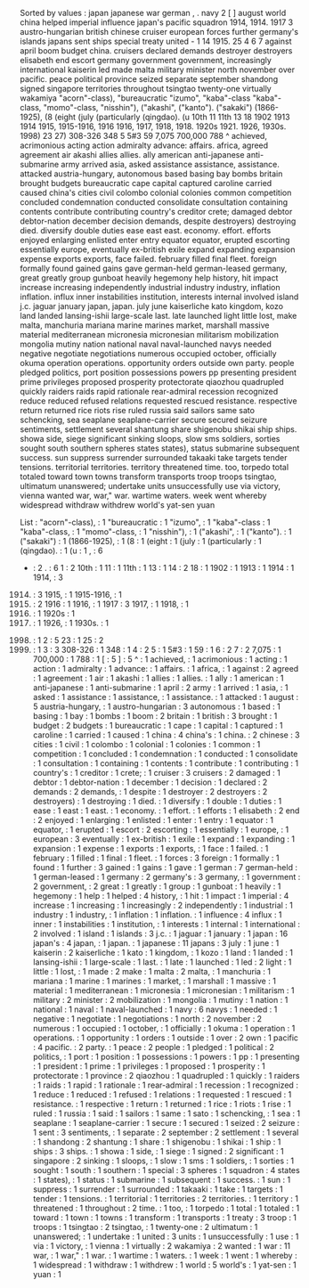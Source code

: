 Sorted by values :
japan japanese war german , . navy 2 [ ] august world china helped imperial influence japan's pacific squadron 1914, 1914. 1917 3 austro-hungarian british chinese cruiser european forces further germany's islands japans sent ships special treaty united - 1 14 1915. 25 4 6 7 against april boom budget china. cruisers declared demands destroyer destroyers elisabeth end escort germany government government, increasingly international kaiserin led made malta military minister north november over pacific. peace political province seized separate september shandong signed singapore territories throughout tsingtao twenty-one virtually wakamiya "acorn"-class), "bureaucratic "izumo", "kaba"-class "kaba"-class, "momo"-class, "nisshin"), ("akashi", ("kanto"). ("sakaki") (1866-1925), (8 (eight (july (particularly (qingdao). (u 10th 11 11th 13 18 1902 1913 1914 1915, 1915-1916, 1916 1916, 1917, 1918, 1918. 1920s 1921. 1926, 1930s. 1998) 23 27) 308-326 348 5 5#3 59 7,075 700,000 788 ^ achieved, acrimonious acting action admiralty advance: affairs. africa, agreed agreement air akashi allies allies. ally american anti-japanese anti-submarine army arrived asia, asked assistance assistance, assistance. attacked austria-hungary, autonomous based basing bay bombs britain brought budgets bureaucratic cape capital captured caroline carried caused china's cities civil colombo colonial colonies common competition concluded condemnation conducted consolidate consultation containing contents contribute contributing country's creditor crete; damaged debtor debtor-nation december decision demands, despite destroyers) destroying died. diversify double duties ease east east. economy. effort. efforts enjoyed enlarging enlisted enter entry equator equator, erupted escorting essentially europe, eventually ex-british exile expand expanding expansion expense exports exports, face failed. february filled final fleet. foreign formally found gained gains gave german-held german-leased germany, great greatly group gunboat heavily hegemony help history, hit impact increase increasing independently industrial industry industry, inflation inflation. influx inner instabilities institution, interests internal involved island j.c. jaguar january japan, japan. july june kaiserliche kato kingdom, kozo land landed lansing-ishii large-scale last. late launched light little lost, make malta, manchuria mariana marine marines market, marshall massive material mediterranean micronesia micronesian militarism mobilization mongolia mutiny nation national naval naval-launched navys needed negative negotiate negotiations numerous occupied october, officially okuma operation operations. opportunity orders outside own party. people pledged politics, port position possessions powers pp presenting president prime privileges proposed prosperity protectorate qiaozhou quadrupled quickly raiders raids rapid rationale rear-admiral recession recognized reduce reduced refused relations requested rescued resistance. respective return returned rice riots rise ruled russia said sailors same sato schencking, sea seaplane seaplane-carrier secure secured seizure sentiments, settlement several shantung share shigenobu shikai ship ships. showa side, siege significant sinking sloops, slow sms soldiers, sorties sought south southern spheres states states), status submarine subsequent success. sun suppress surrender surrounded takaaki take targets tender tensions. territorial territories. territory threatened time. too, torpedo total totaled toward town towns transform transports troop troops tsingtao, ultimatum unanswered; undertake units unsuccessfully use via victory, vienna wanted war, war," war. wartime waters. week went whereby widespread withdraw withdrew world's yat-sen yuan 

List :
"acorn"-class), : 1
"bureaucratic : 1
"izumo", : 1
"kaba"-class : 1
"kaba"-class, : 1
"momo"-class, : 1
"nisshin"), : 1
("akashi", : 1
("kanto"). : 1
("sakaki") : 1
(1866-1925), : 1
(8 : 1
(eight : 1
(july : 1
(particularly : 1
(qingdao). : 1
(u : 1
, : 6
- : 2
. : 6
1 : 2
10th : 1
11 : 1
11th : 1
13 : 1
14 : 2
18 : 1
1902 : 1
1913 : 1
1914 : 1
1914, : 3
1914. : 3
1915, : 1
1915-1916, : 1
1915. : 2
1916 : 1
1916, : 1
1917 : 3
1917, : 1
1918, : 1
1918. : 1
1920s : 1
1921. : 1
1926, : 1
1930s. : 1
1998) : 1
2 : 5
23 : 1
25 : 2
27) : 1
3 : 3
308-326 : 1
348 : 1
4 : 2
5 : 1
5#3 : 1
59 : 1
6 : 2
7 : 2
7,075 : 1
700,000 : 1
788 : 1
[ : 5
] : 5
^ : 1
achieved, : 1
acrimonious : 1
acting : 1
action : 1
admiralty : 1
advance: : 1
affairs. : 1
africa, : 1
against : 2
agreed : 1
agreement : 1
air : 1
akashi : 1
allies : 1
allies. : 1
ally : 1
american : 1
anti-japanese : 1
anti-submarine : 1
april : 2
army : 1
arrived : 1
asia, : 1
asked : 1
assistance : 1
assistance, : 1
assistance. : 1
attacked : 1
august : 5
austria-hungary, : 1
austro-hungarian : 3
autonomous : 1
based : 1
basing : 1
bay : 1
bombs : 1
boom : 2
britain : 1
british : 3
brought : 1
budget : 2
budgets : 1
bureaucratic : 1
cape : 1
capital : 1
captured : 1
caroline : 1
carried : 1
caused : 1
china : 4
china's : 1
china. : 2
chinese : 3
cities : 1
civil : 1
colombo : 1
colonial : 1
colonies : 1
common : 1
competition : 1
concluded : 1
condemnation : 1
conducted : 1
consolidate : 1
consultation : 1
containing : 1
contents : 1
contribute : 1
contributing : 1
country's : 1
creditor : 1
crete; : 1
cruiser : 3
cruisers : 2
damaged : 1
debtor : 1
debtor-nation : 1
december : 1
decision : 1
declared : 2
demands : 2
demands, : 1
despite : 1
destroyer : 2
destroyers : 2
destroyers) : 1
destroying : 1
died. : 1
diversify : 1
double : 1
duties : 1
ease : 1
east : 1
east. : 1
economy. : 1
effort. : 1
efforts : 1
elisabeth : 2
end : 2
enjoyed : 1
enlarging : 1
enlisted : 1
enter : 1
entry : 1
equator : 1
equator, : 1
erupted : 1
escort : 2
escorting : 1
essentially : 1
europe, : 1
european : 3
eventually : 1
ex-british : 1
exile : 1
expand : 1
expanding : 1
expansion : 1
expense : 1
exports : 1
exports, : 1
face : 1
failed. : 1
february : 1
filled : 1
final : 1
fleet. : 1
forces : 3
foreign : 1
formally : 1
found : 1
further : 3
gained : 1
gains : 1
gave : 1
german : 7
german-held : 1
german-leased : 1
germany : 2
germany's : 3
germany, : 1
government : 2
government, : 2
great : 1
greatly : 1
group : 1
gunboat : 1
heavily : 1
hegemony : 1
help : 1
helped : 4
history, : 1
hit : 1
impact : 1
imperial : 4
increase : 1
increasing : 1
increasingly : 2
independently : 1
industrial : 1
industry : 1
industry, : 1
inflation : 1
inflation. : 1
influence : 4
influx : 1
inner : 1
instabilities : 1
institution, : 1
interests : 1
internal : 1
international : 2
involved : 1
island : 1
islands : 3
j.c. : 1
jaguar : 1
january : 1
japan : 16
japan's : 4
japan, : 1
japan. : 1
japanese : 11
japans : 3
july : 1
june : 1
kaiserin : 2
kaiserliche : 1
kato : 1
kingdom, : 1
kozo : 1
land : 1
landed : 1
lansing-ishii : 1
large-scale : 1
last. : 1
late : 1
launched : 1
led : 2
light : 1
little : 1
lost, : 1
made : 2
make : 1
malta : 2
malta, : 1
manchuria : 1
mariana : 1
marine : 1
marines : 1
market, : 1
marshall : 1
massive : 1
material : 1
mediterranean : 1
micronesia : 1
micronesian : 1
militarism : 1
military : 2
minister : 2
mobilization : 1
mongolia : 1
mutiny : 1
nation : 1
national : 1
naval : 1
naval-launched : 1
navy : 6
navys : 1
needed : 1
negative : 1
negotiate : 1
negotiations : 1
north : 2
november : 2
numerous : 1
occupied : 1
october, : 1
officially : 1
okuma : 1
operation : 1
operations. : 1
opportunity : 1
orders : 1
outside : 1
over : 2
own : 1
pacific : 4
pacific. : 2
party. : 1
peace : 2
people : 1
pledged : 1
political : 2
politics, : 1
port : 1
position : 1
possessions : 1
powers : 1
pp : 1
presenting : 1
president : 1
prime : 1
privileges : 1
proposed : 1
prosperity : 1
protectorate : 1
province : 2
qiaozhou : 1
quadrupled : 1
quickly : 1
raiders : 1
raids : 1
rapid : 1
rationale : 1
rear-admiral : 1
recession : 1
recognized : 1
reduce : 1
reduced : 1
refused : 1
relations : 1
requested : 1
rescued : 1
resistance. : 1
respective : 1
return : 1
returned : 1
rice : 1
riots : 1
rise : 1
ruled : 1
russia : 1
said : 1
sailors : 1
same : 1
sato : 1
schencking, : 1
sea : 1
seaplane : 1
seaplane-carrier : 1
secure : 1
secured : 1
seized : 2
seizure : 1
sent : 3
sentiments, : 1
separate : 2
september : 2
settlement : 1
several : 1
shandong : 2
shantung : 1
share : 1
shigenobu : 1
shikai : 1
ship : 1
ships : 3
ships. : 1
showa : 1
side, : 1
siege : 1
signed : 2
significant : 1
singapore : 2
sinking : 1
sloops, : 1
slow : 1
sms : 1
soldiers, : 1
sorties : 1
sought : 1
south : 1
southern : 1
special : 3
spheres : 1
squadron : 4
states : 1
states), : 1
status : 1
submarine : 1
subsequent : 1
success. : 1
sun : 1
suppress : 1
surrender : 1
surrounded : 1
takaaki : 1
take : 1
targets : 1
tender : 1
tensions. : 1
territorial : 1
territories : 2
territories. : 1
territory : 1
threatened : 1
throughout : 2
time. : 1
too, : 1
torpedo : 1
total : 1
totaled : 1
toward : 1
town : 1
towns : 1
transform : 1
transports : 1
treaty : 3
troop : 1
troops : 1
tsingtao : 2
tsingtao, : 1
twenty-one : 2
ultimatum : 1
unanswered; : 1
undertake : 1
united : 3
units : 1
unsuccessfully : 1
use : 1
via : 1
victory, : 1
vienna : 1
virtually : 2
wakamiya : 2
wanted : 1
war : 11
war, : 1
war," : 1
war. : 1
wartime : 1
waters. : 1
week : 1
went : 1
whereby : 1
widespread : 1
withdraw : 1
withdrew : 1
world : 5
world's : 1
yat-sen : 1
yuan : 1
